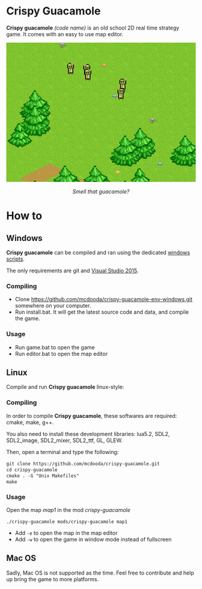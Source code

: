 # Crispy Guacamole
__Crispy guacamole__ *(code name)* is an old school 2D real time strategy game.
It comes with an easy to use map editor.

<p align="center">
	<img src="https://raw.githubusercontent.com/mcdooda/crispy-guacamole/master/screenshot.png" alt="Crispy guacamole screenshot" />
</p>
<p align="center"><em>Smell that guacamole?</em></p>

# How to
## Windows
__Crispy guacamole__ can be compiled and ran using the dedicated [windows scripts](https://github.com/mcdooda/crispy-guacamole-env-windows).

The only requirements are git and [Visual Studio 2015](https://www.microsoft.com/france/visual-studio/essayez/telecharger/visual-studio.aspx).

### Compiling
- Clone https://github.com/mcdooda/crispy-guacamole-env-windows.git somewhere on your computer.
- Run install.bat. It will get the latest source code and data, and compile the game.

### Usage
- Run game.bat to open the game
- Run editor.bat to open the map editor

## Linux
Compile and run __Crispy guacamole__ linux-style:

### Compiling
In order to compile __Crispy guacamole__, these softwares are required: cmake, make, g++.

You also need to install these development libraries: lua5.2, SDL2, SDL2_image, SDL2_mixer, SDL2_ttf, GL, GLEW.

Then, open a terminal and type the following:
```Shell
git clone https://github.com/mcdooda/crispy-guacamole.git
cd crispy-guacamole
cmake . -G "Unix Makefiles"
make
```

### Usage
Open the map *map1* in the mod *crispy-guacamole*
```Shell
./crispy-guacamole mods/crispy-guacamole map1
```
- Add `-e` to open the map in the map editor
- Add `-w` to open the game in window mode instead of fullscreen

## Mac OS
Sadly, Mac OS is not supported as the time. Feel free to contribute and help up bring the game to more platforms.
